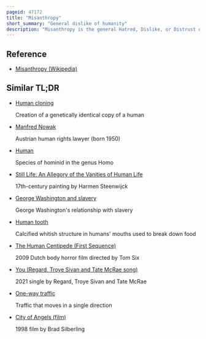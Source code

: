 ```yaml
---
pageid: 47172
title: "Misanthropy"
short_summary: "General dislike of humanity"
description: "Misanthropy is the general Hatred, Dislike, or Distrust of the human Species, human Behavior, or human Nature. A Misanthropist or Misanthropist is Someone who holds such Views or Feelings. Misanthropy involves a negative evaluative Attitude Towards Humankind which is based on Humankind's Weaknesses. Misanthropes believe these Flaws characterize all or at least the vast Majority of human Beings. They say that there is no easy Way to rectify them without a complete Change of the dominant Way of Life. Various Types of Misanthropy are distinguished in the academic Literature based on what Attitude is involved, at whom it is directed, and how it is expressed. Either Emotions or theoretical Judgments can serve as the Foundation of the Attitude. It can be directed toward all Humans without Exception or exclude a few idealized People. In this Regard some Misanthropists condemn themselves while Others regard themselves as superior to Everyone else. Misanthropy is sometimes associated with a destructive Outlook aiming to hurt other People or an Attempt to escape Society. Other Misanthropic Stances include Activism by trying to improve Humanity Quietism in the Form of Resignation and Humor mocking the Absurdity of the human Condition."
---
```


## Reference

- [Misanthropy (Wikipedia)](https://en.wikipedia.org/?curid=47172)

## Similar TL;DR

- [Human cloning](/tldr/en/human-cloning)

  Creation of a genetically identical copy of a human

- [Manfred Nowak](/tldr/en/manfred-nowak)

  Austrian human rights lawyer (born 1950)

- [Human](/tldr/en/human)

  Species of hominid in the genus Homo

- [Still Life: An Allegory of the Vanities of Human Life](/tldr/en/still-life-an-allegory-of-the-vanities-of-human-life)

  17th-century painting by Harmen Steenwijck

- [George Washington and slavery](/tldr/en/george-washington-and-slavery)

  George Washington's relationship with slavery

- [Human tooth](/tldr/en/human-tooth)

  Calcified whitish structure in humans' mouths used to break down food

- [The Human Centipede (First Sequence)](/tldr/en/the-human-centipede-first-sequence)

  2009 Dutch body horror film directed by Tom Six

- [You (Regard, Troye Sivan and Tate McRae song)](/tldr/en/you-regard-troye-sivan-and-tate-mcrae-song)

  2021 single by Regard, Troye Sivan and Tate McRae

- [One-way traffic](/tldr/en/one-way-traffic)

  Traffic that moves in a single direction

- [City of Angels (film)](/tldr/en/city-of-angels-film)

  1998 film by Brad Silberling
